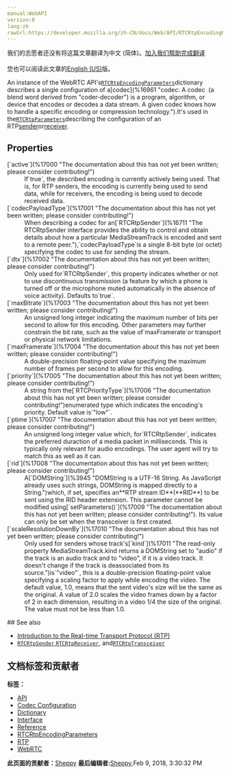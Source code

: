 ```yaml
---
manual:WebAPI
version:0
lang:zh
rawUrl:https://developer.mozilla.org/zh-CN/docs/Web/API/RTCRtpEncodingParameters
---
```




<bdi>我们的志愿者还没有将这篇文章翻译为<bdi>中文 (简体)</bdi>。[加入我们帮助完成翻译](%16997 "")<br></br>您也可以阅读此文章的[English (US)](%16998 "")版。</bdi>






An instance of the WebRTC API&#39;s[`RTCRtpEncodingParameters`](%16998 "An instance of the WebRTC API's RTCRtpEncodingParameters dictionary describes a single configuration of a codec.")dictionary describes a single configuration of a[codec](%16961 "codec: A codec  (a blend word derived from "coder-decoder") is a program, algorithm, or device that encodes or decodes a data stream. A given codec knows how to handle a specific encoding or compression technology.").It&#39;s used in the[`RTCRtpParameters`](%16999 "The documentation about this has not yet been written; please consider contributing!")describing the configuration of an RTP[sender](%16711 "")or[receiver](%16973 "").


## Properties<a name="Properties"></a>
<dl><dt>[`active`](%17000 "The documentation about this has not yet been written; please consider contributing!")</dt><dd>If`true`, the described encoding is currently actively being used. That is, for RTP senders, the encoding is currently being used to send data, while for receivers, the encoding is being used to decode received data.</dd><dt>[`codecPayloadType`](%17001 "The documentation about this has not yet been written; please consider contributing!")</dt><dd>When describing a codec for an[`RTCRtpSender`](%16711 "The RTCRtpSender interface provides the ability to control and obtain details about how a particular MediaStreamTrack is encoded and sent to a remote peer."),`codecPayloadType`is a single 8-bit byte (or octet) specifying the codec to use for sending the stream.</dd><dt>[`dtx`](%17002 "The documentation about this has not yet been written; please consider contributing!")</dt><dd>Only used for`RTCRtpSender`, this property indicates whether or not to use discontinuous transmission (a feature by which a phone is turned off or the microphone muted automatically in the absence of voice activity). Defaults to`true`.</dd><dt>[`maxBitrate`](%17003 "The documentation about this has not yet been written; please consider contributing!")</dt><dd>An unsigned long integer indicating the maximum number of bits per second to allow for this encoding. Other parameters may further constrain the bit rate, such as the value of`maxFramerate`or transport or physical network limitations.</dd><dt>[`maxFramerate`](%17004 "The documentation about this has not yet been written; please consider contributing!")</dt><dd>A double-precision floating-point value specifying the maximum number of frames per second to allow for this encoding.</dd><dt>[`priority`](%17005 "The documentation about this has not yet been written; please consider contributing!")</dt><dd>A string from the[`RTCPriorityType`](%17006 "The documentation about this has not yet been written; please consider contributing!")enumerated type which indicates the encoding&#39;s priority. Default value is`"low"`.</dd><dt>[`ptime`](%17007 "The documentation about this has not yet been written; please consider contributing!")</dt><dd>An unsigned long integer value which, for`RTCRtpSender`, indicates the preferred duraction of a media packet in milliseconds. This is typically only relevant for audio encodings. The user agent will try to match this as well as it can.</dd><dt>[`rid`](%17008 "The documentation about this has not yet been written; please consider contributing!")</dt><dd>A[`DOMString`](%3945 "DOMString is a UTF-16 String. As JavaScript already uses such strings, DOMString is mapped directly to a String.")which, if set, specifies an**RTP stream ID**(**RID**) to be sent using the RID header extension. This parameter cannot be modified using[`setParameters()`](%17009 "The documentation about this has not yet been written; please consider contributing!"). Its value can only be set when the transceiver is first created.</dd><dt>[`scaleResolutionDownBy`](%17010 "The documentation about this has not yet been written; please consider contributing!")</dt><dd>Only used for senders whose track&#39;s[`kind`](%17011 "The read-only property MediaStreamTrack.kind returns a DOMString set to "audio" if the track is an audio track and to "video", if it is a video track. It doesn't change if the track is deassociated from its source.")is`"video"`, this is a double-precision floating-point value specifying a scaling factor to apply while encoding the video. The default value, 1.0, means that the sent video&#39;s size will be the same as the original. A value of 2.0 scales the video frames down by a factor of 2 in each dimension, resulting in a video 1/4 the size of the original. The value must not be less than 1.0.</dd></dl>
## See also<a name="See_also"></a>

* [Introduction to the Real-time Transport Protocol (RTP)](%17012 "")
* [`RTCRtpSender`](%16711 "The RTCRtpSender interface provides the ability to control and obtain details about how a particular MediaStreamTrack is encoded and sent to a remote peer."),[`RTCRtpReceiver`](%16973 "The RTCRtpReceiver interface of the the WebRTC API manages the reception and decoding of data for a MediaStreamTrack on an RTCPeerConnection."), and[`RTCRtpTransceiver`](%17013 "The WebRTC interface RTCRtpTransceiver describes a permanent pairing of an RTCRtpSender and an RTCRtpReceiver, along with some shared state.")



## 文档标签和贡献者
**标签：**
* [API](%50 "")
* [Codec Configuration](%16975 "")
* [Dictionary](%3539 "")
* [Interface](%3380 "")
* [Reference](%3381 "")
* [RTCRtpEncodingParameters](%17014 "")
* [RTP](%16982 "")
* [WebRTC](%5058 "")

**此页面的贡献者：**[Sheppy](%405 "")
**最后编辑者:**[Sheppy](%405 ""),<time>Feb 9, 2018, 3:30:32 PM</time>


